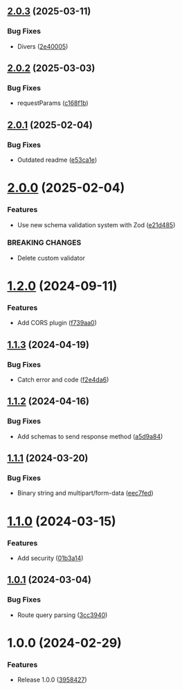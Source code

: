## [2.0.3](https://github.com/boutdecode/open-api/compare/v2.0.2...v2.0.3) (2025-03-11)


### Bug Fixes

* Divers ([2e40005](https://github.com/boutdecode/open-api/commit/2e4000525ec7a9c59d06d064b1c9cc1e2e892ee4))

## [2.0.2](https://github.com/boutdecode/open-api/compare/v2.0.1...v2.0.2) (2025-03-03)


### Bug Fixes

* requestParams ([c168f1b](https://github.com/boutdecode/open-api/commit/c168f1b5d9e4b3c753710bd767590e9712541c7a))

## [2.0.1](https://github.com/boutdecode/open-api/compare/v2.0.0...v2.0.1) (2025-02-04)


### Bug Fixes

* Outdated readme ([e53ca1e](https://github.com/boutdecode/open-api/commit/e53ca1ee3c0e789c10df0f442ef2c244a0d6edc6))

# [2.0.0](https://github.com/boutdecode/open-api/compare/v1.2.0...v2.0.0) (2025-02-04)


### Features

* Use new schema validation system with Zod ([e21d485](https://github.com/boutdecode/open-api/commit/e21d4857a4e5f5263583b93940744b144d08f4da))


### BREAKING CHANGES

* Delete custom validator

# [1.2.0](https://github.com/boutdecode/open-api/compare/v1.1.3...v1.2.0) (2024-09-11)


### Features

* Add CORS plugin ([f739aa0](https://github.com/boutdecode/open-api/commit/f739aa0f73ca80beea6048aa7cbf0fad09492b9e))

## [1.1.3](https://github.com/boutdecode/open-api/compare/v1.1.2...v1.1.3) (2024-04-19)


### Bug Fixes

* Catch error and code ([f2e4da6](https://github.com/boutdecode/open-api/commit/f2e4da60875a727f7fd92e0e783608ead19a061b))

## [1.1.2](https://github.com/boutdecode/open-api/compare/v1.1.1...v1.1.2) (2024-04-16)


### Bug Fixes

* Add schemas to send response method ([a5d9a84](https://github.com/boutdecode/open-api/commit/a5d9a842c54496d313d58838669b68790a78680a))

## [1.1.1](https://github.com/boutdecode/open-api/compare/v1.1.0...v1.1.1) (2024-03-20)


### Bug Fixes

* Binary string and multipart/form-data ([eec7fed](https://github.com/boutdecode/open-api/commit/eec7fedd76ae778ba5dfe4887c85602a3c0e4c79))

# [1.1.0](https://github.com/boutdecode/open-api/compare/v1.0.1...v1.1.0) (2024-03-15)


### Features

* Add security ([01b3a14](https://github.com/boutdecode/open-api/commit/01b3a1421c769551336446b80a32d550d9051a69))

## [1.0.1](https://github.com/boutdecode/open-api/compare/v1.0.0...v1.0.1) (2024-03-04)


### Bug Fixes

* Route query parsing ([3cc3940](https://github.com/boutdecode/open-api/commit/3cc394012e2af536f8c325677e3a62e50fd3415c))

# 1.0.0 (2024-02-29)


### Features

* Release 1.0.0 ([3958427](https://github.com/boutdecode/open-api/commit/39584277091ca2ff0799fb054341f444678d3ae4))

